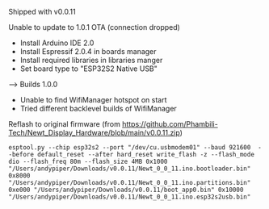 Shipped with v0.0.11

Unable to update to 1.0.1 OTA (connection dropped)

- Install Arduino IDE 2.0
- Install Espressif 2.0.4 in boards manager
- Install required libraries in libraries manger
- Set board type to "ESP32S2 Native USB"

--> Builds 1.0.0
- Unable to find WifiManager hotspot on start
- Tried different backlevel builds of WifiManager

Reflash to original firmware (from <https://github.com/Phambili-Tech/Newt_Display_Hardware/blob/main/v0.0.11.zip>)

```shell
esptool.py --chip esp32s2 --port "/dev/cu.usbmodem01" --baud 921600  --before default_reset --after hard_reset write_flash -z --flash_mode dio --flash_freq 80m --flash_size 4MB 0x1000 "/Users/andypiper/Downloads/v0.0.11/Newt_0_0_11.ino.bootloader.bin" 0x8000 "/Users/andypiper/Downloads/v0.0.11/Newt_0_0_11.ino.partitions.bin" 0xe000 "/Users/andypiper/Downloads/v0.0.11/boot_app0.bin" 0x10000 "/Users/andypiper/Downloads/v0.0.11/Newt_0_0_11.ino.esp32s2usb.bin"
```
